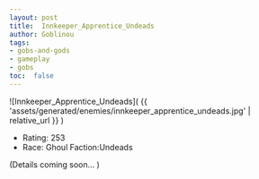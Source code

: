 ```yaml
---
layout: post
title:  Innkeeper_Apprentice_Undeads
author: Goblinou
tags:
- gobs-and-gods
- gameplay
- gobs
toc:  false
---
```


![Innkeeper_Apprentice_Undeads]( {{ 'assets/generated/enemies/innkeeper_apprentice_undeads.jpg' | relative_url }} )
- Rating: 253
- Race: Ghoul  Faction:Undeads

(Details coming soon... )